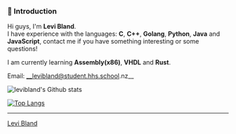 ### 👋 Introduction

Hi guys, I'm **Levi Bland**.  
I have experience with the languages: **C**, **C++**, **Golang**, **Python**, **Java** and **JavaScript**, contact me if you have something interesting or some questions!

I am currently learning **Assembly(x86)**, **VHDL** and **Rust**.

Email: __levibland@student.hhs.school.nz__

![levibland's Github stats](https://github-readme-stats.vercel.app/api?username=levibland&show_icons=true&hide_border=true&count_private=true&theme=radical&include_all_commits=true)

[![Top Langs](https://github-readme-stats.vercel.app/api/top-langs/?username=levibland&layout=compact)](https://github.com/anuraghazra/github-readme-stats)




---
[Levi Bland](https://github.com/levibland)
